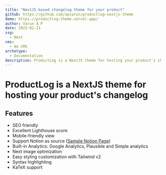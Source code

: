 ```yaml
---
title: "NextJS-based changelog theme for your product"
github: https://github.com/apvarun/productlog-nextjs-theme
demo: https://productlog-theme.vercel.app/
author: Varun A P
date: 2022-02-21
ssg:
  - Next
cms:
  - No CMS
archetype:
  - Documentation
description: ProductLog is a NextJS theme for hosting your product's changelog.
---
```


# ProductLog is a NextJS theme for hosting your product's changelog

## Features

- SEO friendly
- Excellent Lighthouse score
- Mobile-friendly view
- Support Notion as source ([Sample Notion Page](https://polar-shoulder-194.notion.site/cbde2cdc46a14dfcaf5169eab225c30b))
- Built-in Analytics: Google Analytics, Plausible and Simple analytics
- Next image optimization
- Easy styling customization with Tailwind v2
- Syntax highlighting
- KaTeX support
